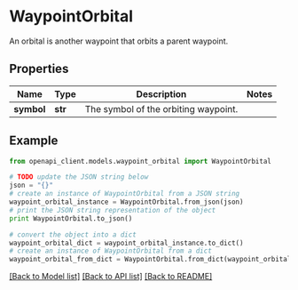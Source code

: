 # WaypointOrbital

An orbital is another waypoint that orbits a parent waypoint.

## Properties
Name | Type | Description | Notes
------------ | ------------- | ------------- | -------------
**symbol** | **str** | The symbol of the orbiting waypoint. | 

## Example

```python
from openapi_client.models.waypoint_orbital import WaypointOrbital

# TODO update the JSON string below
json = "{}"
# create an instance of WaypointOrbital from a JSON string
waypoint_orbital_instance = WaypointOrbital.from_json(json)
# print the JSON string representation of the object
print WaypointOrbital.to_json()

# convert the object into a dict
waypoint_orbital_dict = waypoint_orbital_instance.to_dict()
# create an instance of WaypointOrbital from a dict
waypoint_orbital_from_dict = WaypointOrbital.from_dict(waypoint_orbital_dict)
```
[[Back to Model list]](../README.md#documentation-for-models) [[Back to API list]](../README.md#documentation-for-api-endpoints) [[Back to README]](../README.md)


